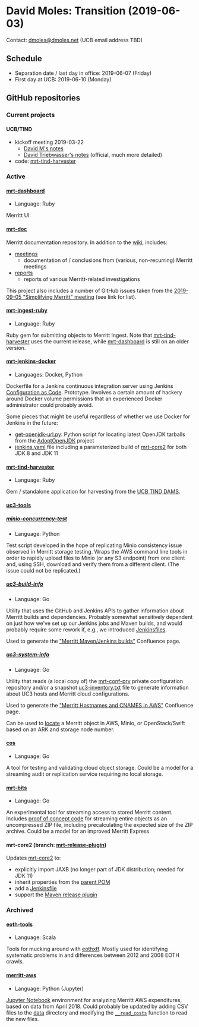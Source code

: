 # David Moles: Transition (2019-06-03)

Contact: [dmoles@dmoles.net](mailto:dmoles@dmoles.net) (UCB email address TBD)

## Schedule

- Separation date / last day in office: 2019-06-07 (Friday) 
- First day at UCB: 2019-06-10 (Monday)

## GitHub repositories

### Current projects

#### UCB/TIND

- kickoff meeting 2019-03-22
  - [David M's
  notes](https://github.com/CDLUC3/mrt-doc/blob/master/meetings/2019-03-22-Berkeley-DAMS.md)
  - [David Triebwasser's
  notes](https://docs.google.com/document/d/18J34v_fKEj_9MJiC9hEssbyFLeCHyIvqk_qI8DsNlXY/edit)
  (official, much more detailed)
- code: [mrt-tind-harvester](#mrt-tind-harvester)

### Active

#### [mrt-dashboard](https://github.com/CDLUC3/mrt-dashboard)

- Language: Ruby

Merritt UI.

#### [mrt-doc](https://github.com/CDLUC3/mrt-doc)

Merritt documentation repository. In addition to the
[wiki](https://github.com/CDLUC3/mrt-doc/wiki), includes:

- [meetings](https://github.com/CDLUC3/mrt-doc/tree/master/meetings)
  - documentation of / conclusions from (various, non-recurring) Merritt
  meetings
- [reports](https://github.com/CDLUC3/mrt-doc/tree/master/reports)
  - reports of various Merritt-related investigations

This project also includes a number of GitHub issues taken from the
[2019-09-05 "Simplifying Merritt"
meeting](https://github.com/CDLUC3/mrt-doc/blob/master/meetings/2018-09-25-simplifying-merritt.md)
(see link for list).

#### [mrt-ingest-ruby](https://github.com/CDLUC3/mrt-ingest-ruby)

- Language: Ruby

Ruby gem for submitting objects to Merritt Ingest. Note that
[mrt-tind-harvester](#mrt-tind-harvester) uses the current release, while
[mrt-dashboard](#mrt-dashboard) is still on an older version.

#### [mrt-jenkins-docker](https://github.com/CDLUC3/mrt-jenkins-docker)

- Languages: Docker, Python

Dockerfile for a Jenkins continuous integration server using Jenkins
[Configuration as Code](https://jenkins.io/projects/jcasc/). Prototype.
Involves a certain amount of hackery around Docker volume permissions that
an experienced Docker administrator could probably avoid.

Some pieces that might be useful regardless of whether we use Docker for
Jenkins in the future:

-
  [get-openjdk-url.py](https://github.com/CDLUC3/mrt-jenkins-docker/blob/master/bin/get-openjdk-url.py):
  Python script for locating latest OpenJDK tarballs from the
  [AdoptOpenJDK](https://github.com/AdoptOpenJDK) project
-
  [jenkins.yaml](https://github.com/CDLUC3/mrt-jenkins-docker/blob/master/casc_configs/jenkins.yaml)
  file
  including a parameterized build of [mrt-core2](#mrt-core2) for both JDK 8
  and JDK 11

#### [mrt-tind-harvester](https://github.com/CDLUC3/mrt-tind-harvester)

- Language: Ruby

Gem / standalone application for harvesting from the [UCB TIND
DAMS](#ucb-tind).

#### [uc3-tools](https://github.com/CDLUC3/uc3-tools)

##### [minio-concurrency-test](https://github.com/CDLUC3/uc3-tools/tree/master/minio-concurrency-test)

- Language: Python

Test script developed in the hope of replicating Minio consistency issue
observed in Merritt storage testing. Wraps the AWS command line tools in
order to rapidly upload files to Minio (or any S3 endpoint) from one client
and, using SSH, download and verify them from a different client. (The
issue could not be replicated.)

##### [uc3-build-info](https://github.com/CDLUC3/uc3-tools/tree/master/uc3-build-info)

- Language: Go

Utility that uses the GitHub and Jenkins APIs to gather information about
Merritt builds and dependencies. Probably somewhat sensitively dependent on
just how we've set up our Jenkins jobs and Maven builds, and would probably
require some rework if, e.g., we introduced
[Jenkinsfiles](https://jenkins.io/doc/book/pipeline/jenkinsfile/).

Used to generate the ["Merritt Maven/Jenkins
builds"](https://confluence.ucop.edu/pages/viewpage.action?pageId=214958788) 
Confluence page.

##### [uc3-system-info](https://github.com/CDLUC3/uc3-tools/tree/master/uc3-system-info)

- Language: Go

Utility that reads (a local copy of) the
[mrt-conf-prv](https://github.com/cdlib/mrt-conf-prv) private configuration
repository and/or a snapshot
[uc3-inventory.txt](https://github.com/CDLUC3/uc3-tools/blob/master/uc3-system-info/tests/testdata/uc3-inventory.txt)
file to generate information about UC3 hosts and Merritt cloud
configurations.

Used to generate the ["Merritt Hostnames and CNAMES in
AWS"](https://confluence.ucop.edu/display/UC3/Merritt+Hostnames+and+CNAMES+in+AWS)
Confluence page.

Can be used to
[locate](#https://github.com/CDLUC3/uc3-tools/tree/master/uc3-system-info#locate)
a Merritt object in AWS, Minio, or OpenStack/Swift based on an ARK and
storage node number.

#### [cos](https://github.com/dmolesUC/cos)

- Language: Go

A tool for testing and validating cloud object storage. Could be a model
for a streaming audit or replication service requiring no local storage.

#### [mrt-bits](https://github.com/dmolesUC/mrt-bits)

- Language: Go

An experimental tool for streaming access to stored Merritt content.
Includes [proof of concept
code](https://github.com/dmolesUC/mrt-bits/blob/master/operations/archive.go)
for streaming entire objects as an uncompressed ZIP file, including
precalculating the expected size of the ZIP archive. Could be a model for
an improved Merritt Express.

#### mrt-core2 (branch: [mrt-release-plugin](https://github.com/CDLUC3/mrt-core2/tree/mrt-release-plugin))

Updates [mrt-core2](https://github.com/CDLUC3/mrt-core2/) to:

- explicitly import JAXB (no longer part of JDK distribution; needed for
  JDK 11)
- inherit properties from the [parent
  POM](https://maven.apache.org/guides/introduction/introduction-to-the-pom.html#Project_Inheritance)
- add a [Jenkinsfile](https://jenkins.io/doc/book/pipeline/jenkinsfile/)
- support the [Maven release
  plugin](https://github.com/CDLUC3/mrt-doc/blob/master/reports/2019-04-09-mvn-release-plugin.md)

### Archived

#### [eoth-tools](https://github.com/CDLUC3/eoth-tools)

- Language: Scala

Tools for mucking around with [eothxtf](https://github.com/CDLUC3/eothxtf).
Mostly used for identifying systematic problems in and differences between
2012 and 2008 EOTH crawls.

#### [merritt-aws](https://github.com/CDLUC3/merritt-aws)

- Language: Python (Jupyter)

[Jupyter Notebook](https://jupyter.org/) environment for analyzing Merritt
AWS expenditures, based on data from April 2018. Could probably be updated
by adding CSV files to the
[data](https://github.com/CDLUC3/merritt-aws/tree/master/data) directory
and modifying the
[`__read_costs`](https://github.com/CDLUC3/merritt-aws/blob/master/src/costs.py)
function to read the new files.
